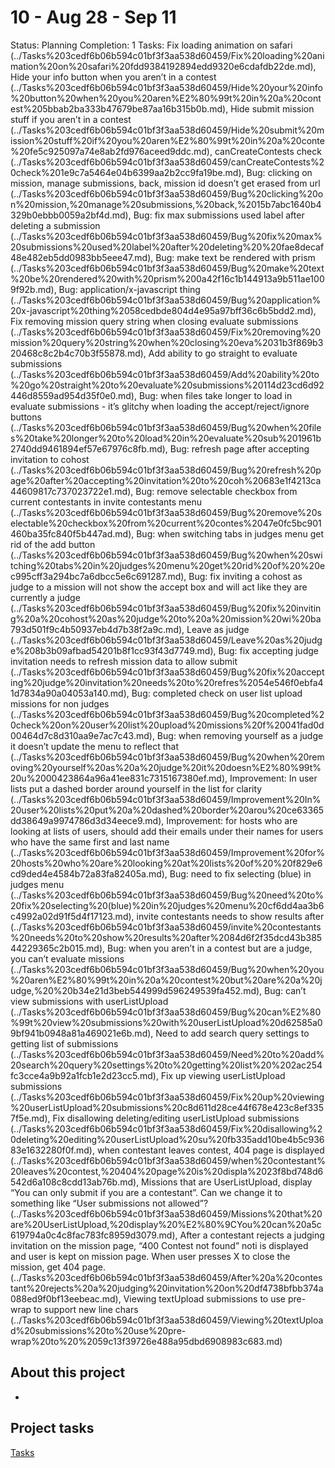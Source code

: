 # 10 - Aug 28 - Sep 11

Status: Planning
Completion: 1
Tasks: Fix loading animation on safari (../Tasks%203cedf6b06b594c01bf3f3aa538d60459/Fix%20loading%20animation%20on%20safari%20fdd9384192894edd9320e6cdafdb22de.md), Hide your info button when you aren’t in a contest (../Tasks%203cedf6b06b594c01bf3f3aa538d60459/Hide%20your%20info%20button%20when%20you%20aren%E2%80%99t%20in%20a%20contest%205bbab2ba333b47679be87aa16b315b0b.md), Hide submit mission stuff if you aren’t in a contest (../Tasks%203cedf6b06b594c01bf3f3aa538d60459/Hide%20submit%20mission%20stuff%20if%20you%20aren%E2%80%99t%20in%20a%20conte%20fe5c925097a74e8ab2fd976aceed9ddc.md), canCreateContests check (../Tasks%203cedf6b06b594c01bf3f3aa538d60459/canCreateContests%20check%201e9c7a5464e04b6399aa2b2cc9fa19be.md), Bug: clicking on mission, manage submissions, back, mission id doesn’t get erased from url (../Tasks%203cedf6b06b594c01bf3f3aa538d60459/Bug%20clicking%20on%20mission,%20manage%20submissions,%20back,%2015b7abc1640b4329b0ebbb0059a2bf4d.md), Bug: fix max submissions used label after deleting a submission (../Tasks%203cedf6b06b594c01bf3f3aa538d60459/Bug%20fix%20max%20submissions%20used%20label%20after%20deleting%20%20fae8decaf48e482eb5dd0983bb5eee47.md), Bug: make text be rendered with prism (../Tasks%203cedf6b06b594c01bf3f3aa538d60459/Bug%20make%20text%20be%20rendered%20with%20prism%200a42f16c1b144913a9b511ae1009f92b.md), Bug: application/x-javascript thing (../Tasks%203cedf6b06b594c01bf3f3aa538d60459/Bug%20application%20x-javascript%20thing%2058cedbde804d4e95a97bff36c6b5bdd2.md), Fix removing mission query string when closing evaluate submissions (../Tasks%203cedf6b06b594c01bf3f3aa538d60459/Fix%20removing%20mission%20query%20string%20when%20closing%20eva%2031b3f869b320468c8c2b4c70b3f55878.md), Add ability to go straight to evaluate submissions (../Tasks%203cedf6b06b594c01bf3f3aa538d60459/Add%20ability%20to%20go%20straight%20to%20evaluate%20submissions%20114d23cd6d92446d8559ad954d35f0e0.md), Bug: when files take longer to load in evaluate submissions - it’s glitchy when loading the accept/reject/ignore buttons (../Tasks%203cedf6b06b594c01bf3f3aa538d60459/Bug%20when%20files%20take%20longer%20to%20load%20in%20evaluate%20sub%201961b2740dd9461894ef57e67976c8fb.md), Bug: refresh page after accepting invitation to cohost (../Tasks%203cedf6b06b594c01bf3f3aa538d60459/Bug%20refresh%20page%20after%20accepting%20invitation%20to%20coh%20683e1f4213ca44609817c737023722e1.md), Bug: remove selectable checkbox from current contestants in invite contestants menu (../Tasks%203cedf6b06b594c01bf3f3aa538d60459/Bug%20remove%20selectable%20checkbox%20from%20current%20contes%2047e0fc5bc901460ba35fc840f5b447ad.md), Bug: when switching tabs in judges menu get rid of the add button (../Tasks%203cedf6b06b594c01bf3f3aa538d60459/Bug%20when%20switching%20tabs%20in%20judges%20menu%20get%20rid%20of%20%20ec995cff3a294bc7a6dbcc5e6c691287.md), Bug: fix inviting a cohost as judge to a mission will not show the accept box  and will act like they are currently a judge (../Tasks%203cedf6b06b594c01bf3f3aa538d60459/Bug%20fix%20inviting%20a%20cohost%20as%20judge%20to%20a%20mission%20wi%20ba793d501f9c4b50937eb4d7b38f2a9c.md), Leave as judge (../Tasks%203cedf6b06b594c01bf3f3aa538d60459/Leave%20as%20judge%208b3b09afbad54201b8f1cc93f43d7749.md), Bug: fix accepting judge invitation needs to refresh mission data to allow submit (../Tasks%203cedf6b06b594c01bf3f3aa538d60459/Bug%20fix%20accepting%20judge%20invitation%20needs%20to%20refres%2054e546f0ebfa41d7834a90a04053a140.md), Bug: completed check on user list upload missions for non judges (../Tasks%203cedf6b06b594c01bf3f3aa538d60459/Bug%20completed%20check%20on%20user%20list%20upload%20missions%20f%20041fad0d00464d7c8d310aa9e7ac7c43.md), Bug: when removing yourself as a judge it doesn’t update the menu to reflect that (../Tasks%203cedf6b06b594c01bf3f3aa538d60459/Bug%20when%20removing%20yourself%20as%20a%20judge%20it%20doesn%E2%80%99t%20u%2000423864a96a41ee831c7315167380ef.md), Improvement: In user lists put a dashed border around yourself in the list for clarity (../Tasks%203cedf6b06b594c01bf3f3aa538d60459/Improvement%20In%20user%20lists%20put%20a%20dashed%20border%20arou%20ce63365dd38649a9974786d3d34eece9.md), Improvement: for hosts who are looking at lists of users, should add their emails under their names for users who have the same first and last name (../Tasks%203cedf6b06b594c01bf3f3aa538d60459/Improvement%20for%20hosts%20who%20are%20looking%20at%20lists%20of%20%20f829e6cd9ded4e4584b72a83fa82405a.md), Bug: need to fix selecting (blue) in judges menu (../Tasks%203cedf6b06b594c01bf3f3aa538d60459/Bug%20need%20to%20fix%20selecting%20(blue)%20in%20judges%20menu%20cf6dd4aa3b6c4992a02d91f5d4f17123.md), invite contestants needs to show results after (../Tasks%203cedf6b06b594c01bf3f3aa538d60459/invite%20contestants%20needs%20to%20show%20results%20after%2084d6f2f35dcd43b38544229365c2b015.md), Bug: when you aren’t in a contest but are a judge, you can’t evaluate missions (../Tasks%203cedf6b06b594c01bf3f3aa538d60459/Bug%20when%20you%20aren%E2%80%99t%20in%20a%20contest%20but%20are%20a%20judge,%20%20b34e21d3beb544999d596249539fa452.md), Bug: can’t view submissions with userListUpload (../Tasks%203cedf6b06b594c01bf3f3aa538d60459/Bug%20can%E2%80%99t%20view%20submissions%20with%20userListUpload%20d62585a09bf941b0948a81a469021e6b.md), Need to add search query settings to getting list of submissions (../Tasks%203cedf6b06b594c01bf3f3aa538d60459/Need%20to%20add%20search%20query%20settings%20to%20getting%20list%20%202ac254fc3cce4a9b92a1fcb1e2d23cc5.md), Fix up viewing userListUpload submissions (../Tasks%203cedf6b06b594c01bf3f3aa538d60459/Fix%20up%20viewing%20userListUpload%20submissions%20c8d611d28ce44f678e423c8ef3357f5e.md), Fix disallowing deleting/editing userListUpload submissions (../Tasks%203cedf6b06b594c01bf3f3aa538d60459/Fix%20disallowing%20deleting%20editing%20userListUpload%20su%20fb335add10be4b5c93683e1632280f0f.md), when contestant leaves contest, 404 page is displayed (../Tasks%203cedf6b06b594c01bf3f3aa538d60459/when%20contestant%20leaves%20contest,%20404%20page%20is%20displa%2023f8bd748d6542d6a108c8cdd13ab76b.md), Missions that are UserListUpload, display “You can only submit if you are a contestant”.  Can we change it to something like “User submissions not allowed”? (../Tasks%203cedf6b06b594c01bf3f3aa538d60459/Missions%20that%20are%20UserListUpload,%20display%20%E2%80%9CYou%20can%20a5c619794a0c4c8fac783fc8959d3079.md), After a contestant rejects a judging invitation on the mission page, “400 Contest not found” noti is displayed and user is kept on mission page. When user presses X to close the mission, get 404 page. (../Tasks%203cedf6b06b594c01bf3f3aa538d60459/After%20a%20contestant%20rejects%20a%20judging%20invitation%20on%20df4738bfbb374a088ed9f0bf13eebeac.md), Viewing textUpload submissions to use pre-wrap to support new line chars (../Tasks%203cedf6b06b594c01bf3f3aa538d60459/Viewing%20textUpload%20submissions%20to%20use%20pre-wrap%20to%20%2059c13f39726e488a95dbd6908983c683.md)

## About this project

- 

## Project tasks

[Tasks](10%20-%20Aug%2028%20-%20Sep%2011%202225ab0ab3ad411cac5c83fd25327a23/Tasks%208973332f2aa246ddac47fff5dc332780.csv)